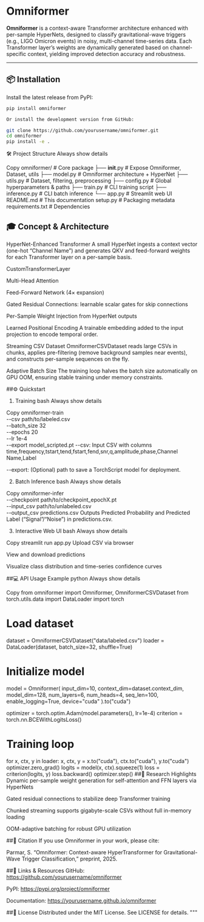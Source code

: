# Omniformer

**Omniformer** is a context-aware Transformer architecture enhanced with per-sample HyperNets, designed to classify gravitational-wave triggers (e.g., LIGO Omicron events) in noisy, multi-channel time-series data. Each Transformer layer’s weights are dynamically generated based on channel-specific context, yielding improved detection accuracy and robustness.

---

## 📦 Installation

Install the latest release from PyPI:

```bash
pip install omniformer

Or install the development version from GitHub:

git clone https://github.com/yourusername/omniformer.git
cd omniformer
pip install -e .

```
🛠️ Project Structure
Always show details

Copy
omniformer/                  # Core package
├── __init__.py              # Expose Omniformer, Dataset, utils
├── model.py                 # Omniformer architecture + HyperNet
├── utils.py                 # Dataset, filtering, preprocessing
├── config.py                # Global hyperparameters & paths
├── train.py                 # CLI training script
├── inference.py             # CLI batch inference
└── app.py                   # Streamlit web UI
README.md                    # This documentation
setup.py                     # Packaging metadata
requirements.txt             # Dependencies

## 🎓 Concept & Architecture
HyperNet-Enhanced Transformer
A small HyperNet ingests a context vector (one-hot “Channel Name”) and generates QKV and feed-forward weights for each Transformer layer on a per-sample basis.

CustomTransformerLayer

Multi-Head Attention

Feed-Forward Network (4× expansion)

Gated Residual Connections: learnable scalar gates for skip connections

Per-Sample Weight Injection from HyperNet outputs

Learned Positional Encoding
A trainable embedding added to the input projection to encode temporal order.

Streaming CSV Dataset
OmniformerCSVDataset reads large CSVs in chunks, applies pre-filtering (remove background samples near events), and constructs per-sample sequences on the fly.

Adaptive Batch Size
The training loop halves the batch size automatically on GPU OOM, ensuring stable training under memory constraints.

##⚙️ Quickstart
1. Training
bash
Always show details

Copy
omniformer-train \
  --csv path/to/labeled.csv \
  --batch_size 32 \
  --epochs 20 \
  --lr 1e-4 \
  --export model_scripted.pt
--csv: Input CSV with columns
time,frequency,tstart,tend,fstart,fend,snr,q,amplitude,phase,Channel Name,Label

--export: (Optional) path to save a TorchScript model for deployment.

2. Batch Inference
bash
Always show details

Copy
omniformer-infer \
  --checkpoint path/to/checkpoint_epochX.pt \
  --input_csv path/to/unlabeled.csv \
  --output_csv predictions.csv
Outputs Predicted Probability and Predicted Label (“Signal”/“Noise”) in predictions.csv.

3. Interactive Web UI
bash
Always show details

Copy
streamlit run app.py
Upload CSV via browser

View and download predictions

Visualize class distribution and time-series confidence curves

##💻 API Usage Example
python
Always show details

Copy
from omniformer import Omniformer, OmniformerCSVDataset
from torch.utils.data import DataLoader
import torch

# Load dataset
dataset = OmniformerCSVDataset("data/labeled.csv")
loader = DataLoader(dataset, batch_size=32, shuffle=True)

# Initialize model
model = Omniformer(
    input_dim=10,
    context_dim=dataset.context_dim,
    model_dim=128,
    num_layers=6,
    num_heads=4,
    seq_len=100,
    enable_logging=True,
    device="cuda"
).to("cuda")

optimizer = torch.optim.Adam(model.parameters(), lr=1e-4)
criterion = torch.nn.BCEWithLogitsLoss()

# Training loop
for x, ctx, y in loader:
    x, ctx, y = x.to("cuda"), ctx.to("cuda"), y.to("cuda")
    optimizer.zero_grad()
    logits = model(x, ctx).squeeze(1)
    loss = criterion(logits, y)
    loss.backward()
    optimizer.step()
##🔬 Research Highlights
Dynamic per-sample weight generation for self-attention and FFN layers via HyperNets

Gated residual connections to stabilize deep Transformer training

Chunked streaming supports gigabyte-scale CSVs without full in-memory loading

OOM-adaptive batching for robust GPU utilization

##📑 Citation
If you use Omniformer in your work, please cite:

Parmar, S. “Omniformer: Context-aware HyperTransformer for Gravitational-Wave Trigger Classification,” preprint, 2025.

##🔗 Links & Resources
GitHub: https://github.com/yourusername/omniformer

PyPI: https://pypi.org/project/omniformer

Documentation: https://yourusername.github.io/omniformer

##📝 License
Distributed under the MIT License. See LICENSE for details.
"""
